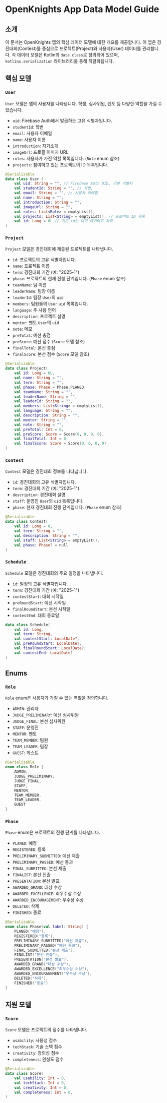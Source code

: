 
# OpenKnights App Data Model Guide

## 소개

이 문서는 OpenKnights 앱의 핵심 데이터 모델에 대한 개요를 제공합니다. 이 앱은 경진대회(Contest)를 중심으로 프로젝트(Project)와 사용자(User) 데이터를 관리합니다. 각 데이터 모델은 Kotlin의 `data class`로 정의되어 있으며, `kotlinx.serialization` 라이브러리를 통해 직렬화됩니다.

## 핵심 모델

### `User`

`User` 모델은 앱의 사용자를 나타냅니다. 학생, 심사위원, 멘토 등 다양한 역할을 가질 수 있습니다.

- `uid`: Firebase Auth에서 발급하는 고유 식별자입니다.
- `studentId`: 학번
- `email`: 사용자 이메일
- `name`: 사용자 이름
- `introduction`: 자기소개
- `imageUrl`: 프로필 이미지 URL
- `roles`: 사용자가 가진 역할 목록입니다. (`Role` enum 참조)
- `projects`: 참여하고 있는 프로젝트의 ID 목록입니다.

```kotlin
@Serializable
data class User (
    val uid: String = "", // Firebase Auth UID, 기본 식별자
    val studentId: String = "", // 학번,
    val email: String = "", // 사용자 이메일
    val name: String = "",
    val introduction: String = "",
    val imageUrl: String = "",
    val roles: List<Role> = emptyList(),
    val projects: List<String> = emptyList(), // 프로젝트 ID 목록
    val id: Long = 0L // 기존 id는 더미 데이터로 처리
)
```

### `Project`

`Project` 모델은 경진대회에 제출된 프로젝트를 나타냅니다.

- `id`: 프로젝트의 고유 식별자입니다.
- `name`: 프로젝트 이름
- `term`: 경진대회 기간 (예: "2025-1")
- `phase`: 프로젝트의 현재 진행 단계입니다. (`Phase` enum 참조)
- `teamName`: 팀 이름
- `leaderName`: 팀장 이름
- `leaderId`: 팀장 `User`의 `uid`
- `members`: 팀원들의 `User` `uid` 목록입니다.
- `language`: 주 사용 언어
- `description`: 프로젝트 설명
- `mentor`: 멘토 `User`의 `uid`
- `note`: 메모
- `preTotal`: 예선 총점
- `preScore`: 예선 점수 (`Score` 모델 참조)
- `finalTotal`: 본선 총점
- `finalScore`: 본선 점수 (`Score` 모델 참조)

```kotlin
@Serializable
data class Project(
    val id: Long = 0L,
    val name: String = "",
    val term: String = "",
    val phase: Phase = Phase.PLANED,
    val teamName: String = "",
    val leaderName: String = "",
    val leaderId: String = "",
    val members: List<String> = emptyList(),
    val language: String = "",
    val description: String = "",
    val mentor: String = "",
    val note: String = "",
    val preTotal: Int = 0,
    val preScore: Score = Score(0, 0, 0, 0),
    val finalTotal: Int = 0,
    val finalScore: Score = Score(0, 0, 0, 0)
)
```

### `Contest`

`Contest` 모델은 경진대회 정보를 나타냅니다.

- `id`: 경진대회의 고유 식별자입니다.
- `term`: 경진대회 기간 (예: "2025-1")
- `description`: 경진대회 설명
- `staff`: 운영진 `User`의 `uid` 목록입니다.
- `phase`: 현재 경진대회 진행 단계입니다. (`Phase` enum 참조)

```kotlin
@Serializable
data class Contest(
    val id: Long = 0,
    val term: String = "",
    val description: String = "",
    val staff: List<String> = emptyList(),
    val phase: Phase? = null
)
```

### `Schedule`

`Schedule` 모델은 경진대회의 주요 일정을 나타냅니다.

- `id`: 일정의 고유 식별자입니다.
- `term`: 경진대회 기간 (예: "2025-1")
- `contestStart`: 대회 시작일
- `preRoundStart`: 예선 시작일
- `finalRoundStart`: 본선 시작일
- `contestEnd`: 대회 종료일

```kotlin
data class Schedule(
    val id: Long,
    val term: String,
    val contestStart: LocalDate?,
    val preRoundStart: LocalDate?,
    val finalRoundStart: LocalDate?,
    val contestEnd: LocalDate?
)
```

## Enums

### `Role`

`Role` enum은 사용자가 가질 수 있는 역할을 정의합니다.

- `ADMIN`: 관리자
- `JUDGE_PRELIMINARY`: 예선 심사위원
- `JUDGE_FINAL`: 본선 심사위원
- `STAFF`: 운영진
- `MENTOR`: 멘토
- `TEAM_MEMBER`: 팀원
- `TEAM_LEADER`: 팀장
- `GUEST`: 게스트

```kotlin
@Serializable
enum class Role {
    ADMIN,
    JUDGE_PRELIMINARY,
    JUDGE_FINAL,
    STAFF,
    MENTOR,
    TEAM_MEMBER,
    TEAM_LEADER,
    GUEST
}
```

### `Phase`

`Phase` enum은 프로젝트의 진행 단계를 나타냅니다.

- `PLANED`: 예정
- `REGISTERED`: 등록
- `PRELIMINARY_SUBMITTED`: 예선 제출
- `PRELIMINARY_PASSED`: 예선 통과
- `FINAL_SUBMITTED`: 본선 제출
- `FINALIST`: 본선 진출
- `PRESENTATION`: 본선 발표
- `AWARDED_GRAND`: 대상 수상
- `AWARDED_EXCELLENCE`: 최우수상 수상
- `AWARDED_ENCOURAGEMENT`: 우수상 수상
- `DELETED`: 삭제
- `FINISHED`: 종료

```kotlin
@Serializable
enum class Phase(val label: String) {
    PLANED("예정"),
    REGISTERED("등록"),
    PRELIMINARY_SUBMITTED("예선 제출"),
    PRELIMINARY_PASSED("예선 통과"),
    FINAL_SUBMITTED("본선 제출"),
    FINALIST("본선 진출"),
    PRESENTATION("본선 발표"),
    AWARDED_GRAND("대상 수상"),
    AWARDED_EXCELLENCE("최우수상 수상"),
    AWARDED_ENCOURAGEMENT("우수상 수상"),
    DELETED("삭제"),
    FINISHED("종료")
}
```

## 지원 모델

### `Score`

`Score` 모델은 프로젝트의 점수를 나타냅니다.

- `usability`: 사용성 점수
- `techStack`: 기술 스택 점수
- `creativity`: 창의성 점수
- `completeness`: 완성도 점수

```kotlin
@Serializable
data class Score(
    val usability: Int = 0,
    val techStack: Int = 0,
    val creativity: Int = 0,
    val completeness: Int = 0,
)
```
